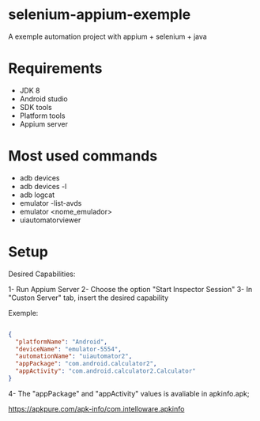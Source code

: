 # selenium-appium-exemple
A exemple automation project with appium + selenium + java 

# Requirements

* JDK 8
* Android studio
* SDK tools
* Platform tools
* Appium server

# Most used commands

* adb devices
* adb devices -l 
* adb logcat
* emulator -list-avds
* emulator <nome_emulador>
* uiautomatorviewer

# Setup

Desired Capabilities:

1- Run Appium Server
2- Choose the option "Start Inspector Session"
3- In "Custon Server" tab, insert the desired capability

Exemple:

```json

{
  "platformName": "Android",
  "deviceName": "emulator-5554",
  "automationName": "uiautomator2",
  "appPackage": "com.android.calculator2",
  "appActivity": "com.android.calculator2.Calculator"
}

```
4- The "appPackage" and "appActivity" values is avaliable in apkinfo.apk;

https://apkpure.com/apk-info/com.intelloware.apkinfo


